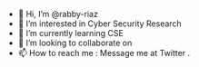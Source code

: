 - 👋 Hi, I’m @rabby-riaz
- 👀 I’m interested in Cyber Security Research
- 🌱 I’m currently learning CSE
- 💞️ I’m looking to collaborate on 
- 📫 How to reach me : Message me at Twitter . 


<!---
rabby-riaz/rabby-riaz is a ✨ special ✨ repository because its `README.md` (this file) appears on your GitHub profile.
You can click the Preview link to take a look at your changes.
--->
